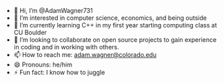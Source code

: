 - 👋 Hi, I’m @AdamWagner731
- 👀 I’m interested in computer science, economics, and being outside
- 🌱 I’m currently learning C++ in my first year starting computing class at CU Boulder
- 💞️ I’m looking to collaborate on open source projects to gain experience in coding and in working with others.
- 📫 How to reach me: adam.wagner@colorado.edu
- 😄 Pronouns: he/him
- ⚡ Fun fact: I know how to juggle

<!---
AdamWagner731/AdamWagner731 is a ✨ special ✨ repository because its `README.md` (this file) appears on your GitHub profile.
You can click the Preview link to take a look at your changes.
--->
